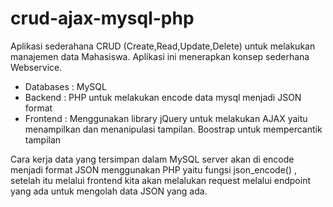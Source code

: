 # crud-ajax-mysql-php

Aplikasi sederahana CRUD (Create,Read,Update,Delete) untuk melakukan manajemen data Mahasiswa. Aplikasi ini menerapkan konsep sederhana Webservice.
<ul>
  <li>Databases : MySQL</li>
<li>Backend   : PHP untuk melakukan encode data mysql menjadi JSON format</li>
<li>Frontend  : Menggunakan library jQuery untuk melakukan AJAX yaitu menampilkan dan menanipulasi tampilan. Boostrap untuk mempercantik tampilan</li>
 </ul>

<p>Cara kerja data yang tersimpan dalam MySQL server akan di encode menjadi format JSON menggunakan PHP yaitu fungsi json_encode() , setelah itu melalui frontend kita akan melalukan request melalui endpoint yang ada untuk mengolah data JSON yang ada.</p>

